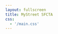 ```yaml
---
layout: fullscreen
title: MyStreet SFCTA
css:
  - '/main.css'
---
```

<div id="sfmap"></div>

<script src="/lib/main.bundle.js"></script>
